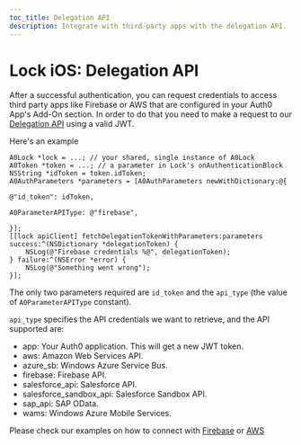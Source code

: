 ```yaml
---
toc_title: Delegation API
description: Integrate with third-party apps with the delegation API.
---
```


# Lock iOS: Delegation API

After a successful authentication, you can request credentials to access third party apps like Firebase or AWS that are configured in your Auth0 App's Add-On section. In order to do that you need to make a request to our [Delegation API](/auth-api#!#post--delegation) using a valid JWT.

Here's an example
```objc
A0Lock *lock = ...; // your shared, single instance of A0Lock
A0Token *token = ...; // a parameter in Lock's onAuthenticationBlock
NSString *idToken = token.idToken;
A0AuthParameters *parameters = [A0AuthParameters newWithDictionary:@{
                                                                     @"id_token": idToken,
                                                                     A0ParameterAPIType: @"firebase",
                                                                     }];
[[lock apiClient] fetchDelegationTokenWithParameters:parameters success:^(NSDictionary *delegationToken) {
    NSLog(@"Firebase credentials %@", delegationToken);
} failure:^(NSError *error) {
    NSLog(@"Something went wrong");
}];
```

The only two parameters required are `id_token` and the `api_type` (the value of `A0ParameterAPIType` constant).

`api_type` specifies the API credentials we want to retrieve, and the API supported are:

* app: Your Auth0 application. This will get a new JWT token.
* aws: Amazon Web Services API.
* azure_sb: Windows Azure Service Bus.
* firebase: Firebase API.
* salesforce_api: Salesforce API.
* salesforce_sandbox_api: Salesforce Sandbox API.
* sap_api: SAP OData.
* wams: Windows Azure Mobile Services.

Please check our examples on how to connect with [Firebase](https://github.com/auth0/Lock.iOS-OSX/tree/master/Examples/Firebase) or [AWS](https://github.com/auth0/Lock.iOS-OSX/tree/master/Examples/AWS)
